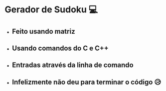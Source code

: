 # Gerador de Sudoku 💻

- ## Feito usando matriz 

- ## Usando comandos do C e C++

- ## Entradas através da linha de comando
  
- ## Infelizmente não deu para terminar o código 😥 